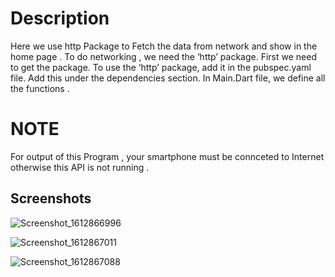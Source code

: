 # Description

Here we use http Package to Fetch the data from network and show in the home page .
To do networking , we need the ‘http’ package. First we need to get the package.
To use the ‘http’ package, add it in the pubspec.yaml file.
Add this under the dependencies section. 
In Main.Dart file, we define all the functions . 

# NOTE 
  For output of this Program , your smartphone must be connceted to Internet otherwise this API is not running .




## Screenshots 

![Screenshot_1612866996](https://user-images.githubusercontent.com/55308841/107352843-570c8400-6af2-11eb-91f5-bf3e660d30d0.png)

![Screenshot_1612867011](https://user-images.githubusercontent.com/55308841/107352851-596ede00-6af2-11eb-87f8-3843e36d633f.png)

![Screenshot_1612867088](https://user-images.githubusercontent.com/55308841/107352858-5aa00b00-6af2-11eb-965d-694d28530814.png)
